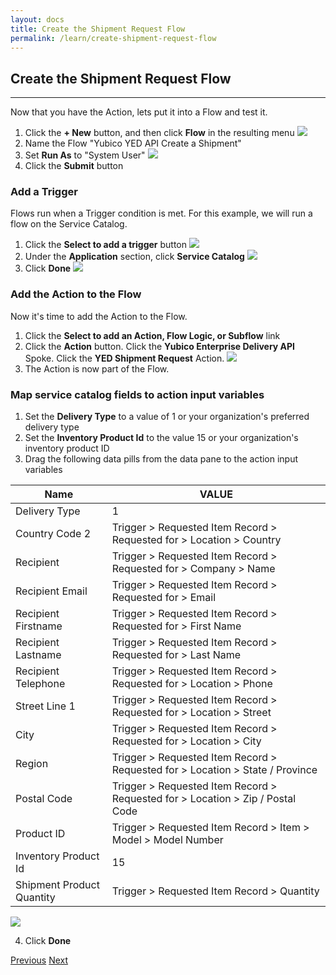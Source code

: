 ```yaml
---
layout: docs
title: Create the Shipment Request Flow
permalink: /learn/create-shipment-request-flow
---
```


## Create the Shipment Request Flow
---
Now that you have the Action, lets put it into a Flow and test it.

1. Click the **+ New** button, and then click **Flow** in the resulting menu
  ![](/assets/images/37-new-flow.png)
2. Name the Flow "Yubico YED API Create a Shipment"
3. Set **Run As** to "System User"
  ![](/assets/images/38-flow-properties.png)
4. Click the **Submit** button

### Add a Trigger
Flows run when a Trigger condition is met. For this example, we will run a flow on the Service Catalog.

1. Click the **Select to add a trigger** button
  ![](/assets/images/39-add-trigger.png)
2. Under the **Application** section, click **Service Catalog**
  ![](/assets/images/40-service-catalog-trigger.png)
3. Click **Done**
![](/assets/images/41-trigger-done.png)

### Add the Action to the Flow
Now it's time to add the Action to the Flow.

1. Click the **Select to add an Action, Flow Logic, or Subflow** link
2. Click the **Action** button. Click the **Yubico Enterprise Delivery API** Spoke. Click the **YED Shipment Request** Action.
![](/assets/images/42-add-action.png)
3. The Action is now part of the Flow.

### Map service catalog fields to action input variables

1. Set the **Delivery Type** to a value of 1 or your organization's preferred delivery type 
2. Set the **Inventory Product Id** to the value 15 or your organization's inventory product ID
3. Drag the following data pills from the data pane to the action input variables

  | **Name** | **VALUE** |
  | -------- | --------- |
  | Delivery Type | 1 |
  | Country Code 2 | Trigger > Requested Item Record > Requested for > Location > Country |
  | Recipient | Trigger > Requested Item Record > Requested for > Company > Name |
  | Recipient Email | Trigger > Requested Item Record > Requested for > Email |
  | Recipient Firstname | Trigger > Requested Item Record > Requested for > First Name  |
  | Recipient Lastname | Trigger > Requested Item Record > Requested for > Last Name |
  | Recipient Telephone | Trigger > Requested Item Record > Requested for > Location > Phone |
  | Street Line 1 | Trigger > Requested Item Record > Requested for > Location > Street |
  | City | Trigger > Requested Item Record > Requested for > Location > City |
  | Region | Trigger > Requested Item Record > Requested for > Location > State / Province |
  | Postal Code| Trigger > Requested Item Record > Requested for > Location > Zip / Postal Code |
  | Product ID | Trigger > Requested Item Record > Item > Model > Model Number |
  | Inventory Product Id | 15 |
  | Shipment Product Quantity | Trigger > Requested Item Record > Quantity  |
  
  ![](/assets/images/43-map-action-inputs.png)
  
4. Click **Done**

<div class="btns">
  <a class="btn--secondary" href="/yed-spoke-example/learn/action-outputs">Previous</a>
  <a class="btn" href="/yed-spoke-example/learn/add-flow-logic">Next</a>
</div>